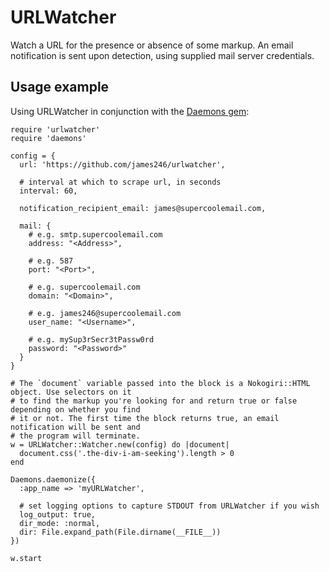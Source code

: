 URLWatcher
==========

Watch a URL for the presence or absence of some markup. An email notification is sent upon detection, using supplied mail server credentials.

Usage example
-------------

Using URLWatcher in conjunction with the [Daemons gem](https://github.com/thuehlinger/daemons):

```
require 'urlwatcher'
require 'daemons'

config = {
  url: 'https://github.com/james246/urlwatcher',

  # interval at which to scrape url, in seconds
  interval: 60, 
  
  notification_recipient_email: james@supercoolemail.com,
  
  mail: {
    # e.g. smtp.supercoolemail.com
    address: "<Address>", 

    # e.g. 587
    port: "<Port>", 

    # e.g. supercoolemail.com
    domain: "<Domain>", 

    # e.g. james246@supercoolemail.com
    user_name: "<Username>", 

    # e.g. mySup3rSecr3tPassw0rd
    password: "<Password>" 
  }
}

# The `document` variable passed into the block is a Nokogiri::HTML object. Use selectors on it
# to find the markup you're looking for and return true or false depending on whether you find
# it or not. The first time the block returns true, an email notification will be sent and
# the program will terminate.
w = URLWatcher::Watcher.new(config) do |document|
  document.css('.the-div-i-am-seeking').length > 0
end

Daemons.daemonize({
  :app_name => 'myURLWatcher',

  # set logging options to capture STDOUT from URLWatcher if you wish
  log_output: true, 
  dir_mode: :normal,
  dir: File.expand_path(File.dirname(__FILE__))
})

w.start
```